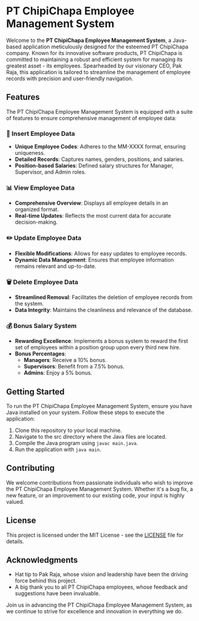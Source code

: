 # PT ChipiChapa Employee Management System

Welcome to the **PT ChipiChapa Employee Management System**, a Java-based application meticulously designed for the esteemed PT ChipiChapa company. Known for its innovative software products, PT ChipiChapa is committed to maintaining a robust and efficient system for managing its greatest asset - its employees. Spearheaded by our visionary CEO, Pak Raja, this application is tailored to streamline the management of employee records with precision and user-friendly navigation.

## Features

The PT ChipiChapa Employee Management System is equipped with a suite of features to ensure comprehensive management of employee data:

### 📝 Insert Employee Data
- **Unique Employee Codes**: Adheres to the MM-XXXX format, ensuring uniqueness.
- **Detailed Records**: Captures names, genders, positions, and salaries.
- **Position-based Salaries**: Defined salary structures for Manager, Supervisor, and Admin roles.

### 📊 View Employee Data
- **Comprehensive Overview**: Displays all employee details in an organized format.
- **Real-time Updates**: Reflects the most current data for accurate decision-making.

### ✏️ Update Employee Data
- **Flexible Modifications**: Allows for easy updates to employee records.
- **Dynamic Data Management**: Ensures that employee information remains relevant and up-to-date.

### 🗑️ Delete Employee Data
- **Streamlined Removal**: Facilitates the deletion of employee records from the system.
- **Data Integrity**: Maintains the cleanliness and relevance of the database.

### 💰 Bonus Salary System
- **Rewarding Excellence**: Implements a bonus system to reward the first set of employees within a position group upon every third new hire.
- **Bonus Percentages**:
    - **Managers**: Receive a 10% bonus.
    - **Supervisors**: Benefit from a 7.5% bonus.
    - **Admins**: Enjoy a 5% bonus.

## Getting Started

To run the PT ChipiChapa Employee Management System, ensure you have Java installed on your system. Follow these steps to execute the application:

1. Clone this repository to your local machine.
2. Navigate to the src directory where the Java files are located.
3. Compile the Java program using `javac main.java`.
4. Run the application with `java main`.

## Contributing

We welcome contributions from passionate individuals who wish to improve the PT ChipiChapa Employee Management System. Whether it's a bug fix, a new feature, or an improvement to our existing code, your input is highly valued.

## License

This project is licensed under the MIT License - see the [LICENSE](LICENSE.md) file for details.

## Acknowledgments

- Hat tip to Pak Raja, whose vision and leadership have been the driving force behind this project.
- A big thank you to all PT ChipiChapa employees, whose feedback and suggestions have been invaluable.

Join us in advancing the PT ChipiChapa Employee Management System, as we continue to strive for excellence and innovation in everything we do.
